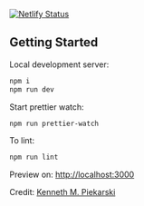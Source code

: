 [![Netlify Status](https://api.netlify.com/api/v1/badges/25e65683-60a0-4373-91d0-2555a2e57fe6/deploy-status)](https://app.netlify.com/sites/makestreamingpay/deploys)

## Getting Started

Local development server:

```bash
npm i
npm run dev
```

Start prettier watch:

```bash
npm run prettier-watch
```

To lint:

```bash
npm run lint
```

Preview on: [http://localhost:3000](http://localhost:3000)

Credit: [Kenneth M. Piekarski](http://www.kmpiekarski.com)
